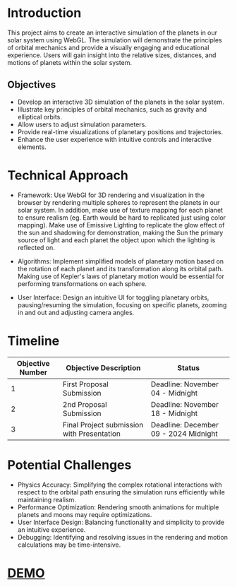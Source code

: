 # Introduction
This project aims to create an interactive simulation of the planets in our solar system using WebGL. The simulation will demonstrate the principles of orbital mechanics and provide a visually engaging and educational experience. Users will gain insight into the relative sizes, distances, and motions of planets within the solar system.

## Objectives
- Develop an interactive 3D simulation of the planets in the solar system.
- Illustrate key principles of orbital mechanics, such as gravity and elliptical orbits.
- Allow users to adjust simulation parameters.
- Provide real-time visualizations of planetary positions and trajectories.
- Enhance the user experience with intuitive controls and interactive elements.

# Technical Approach
- Framework: Use WebGl for 3D rendering and visualization in the browser by rendering multiple spheres to represent the planets in our solar system. In addition, make use of texture mapping for each planet to ensure realism (eg. Earth would be hard to replicated just using color mapping). Make use of Emissive Lighting to replicate the glow effect of the sun and shadowing for demonstration, making the Sun the primary source of light and each planet the object upon which the lighting is reflected on. 
  
- Algorithms: Implement simplified models of planetary motion based on the rotation of each planet and its transformation along its orbital path. Making use of Kepler's laws of planetary motion would be essential for performing transformations on each sphere.

- User Interface: Design an intuitive UI for toggling planetary orbits, pausing/resuming the simulation, focusing on specific planets, zooming in and out and adjusting camera angles.

# Timeline

| Objective Number | Objective Description                                     | Status                                  |
|------------------|-----------------------------------------------------------|-----------------------------------------|
| 1                | First Proposal Submission                                 | Deadline: November 04 - Midnight        |
| 2                | 2nd Proposal Submission                                   | Deadline: November 18 - Midnight        |
| 3                | Final Project submission with Presentation                | Deadline: December 09 - 2024 Midnight   |

# Potential Challenges

- Physics Accuracy: Simplifying the complex rotational interactions with respect to the orbital path ensuring the simulation runs efficiently while maintaining realism.
- Performance Optimization: Rendering smooth animations for multiple planets and moons may require optimizations.
- User Interface Design: Balancing functionality and simplicity to provide an intuitive experience.
- Debugging: Identifying and resolving issues in the rendering and motion calculations may be time-intensive.
  
# [DEMO](https://sol.simonmclean.dev/)
